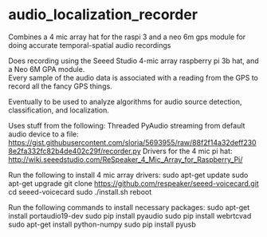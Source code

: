 # audio_localization_recorder
Combines a 4 mic array hat for the raspi 3 and a neo 6m gps module for doing accurate temporal-spatial audio recordings

Does recording using the Seeed Studio 4-mic array raspberry pi 3b hat, and a Neo 6M GPA module.  
Every sample of the audio data is associated with a reading from the GPS to record all the fancy GPS things.

Eventually to be used to analyze algorithms for audio source detection, classification, and localization.


Uses stuff from the following:
Threaded PyAudio streaming from default audio device to a file:
https://gist.githubusercontent.com/sloria/5693955/raw/88f2f14a32deff2308e2fa332fc82b4de402c29f/recorder.py
Drivers for the 4 mic pi hat:
http://wiki.seeedstudio.com/ReSpeaker_4_Mic_Array_for_Raspberry_Pi/


Run the following to install 4 mic array drivers:
sudo apt-get update
sudo apt-get upgrade
git clone https://github.com/respeaker/seeed-voicecard.git
cd seeed-voicecard
sudo ./install.sh
reboot

Run the following commands to install necessary packages:
sudo apt-get install portaudio19-dev
sudo pip install pyaudio
sudo pip install webrtcvad
sudo apt-get install python-numpy 
sudo pip install pyusb
